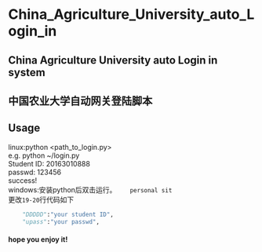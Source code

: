 # China_Agriculture_University_auto_Login_in
China Agriculture University auto Login in system
----
中国农业大学自动网关登陆脚本
---
Usage
---
linux:python <path_to_login.py>    
e.g. python ~/login.py   
Student ID:
20163010888    
passwd:
123456   
success!        
windows:安装python后双击运行。       
`personal sit`      
更改`19-20`行代码如下    
```python
    "DDDDD":"your student ID",    
    "upass":"your passwd",   
```
#### hope you enjoy it!
